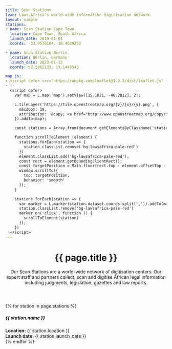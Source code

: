 ```yaml
---
title: Scan Stations
lead: Laws.Africa's world-wide information digitisation network.
layout: simple
stations:
- name: Scan Station Cape Town
  location: Cape Town, South Africa
  launch_date: 2019-01-01
  coords: -33.9576164, 18.4629253

- name: Scan Station Berlin
  location: Berlin, Germany
  launch_date: 2023-01-12
  coords: 52.5065133, 13.1445545

map_js:
- <script defer src="https://unpkg.com/leaflet@1.9.3/dist/leaflet.js" integrity="sha256-WBkoXOwTeyKclOHuWtc+i2uENFpDZ9YPdf5Hf+D7ewM=" crossorigin=""></script>
- |-
  <script defer>
    var map = L.map('map').setView([15.1021, -40.2812], 2);

    L.tileLayer('https://tile.openstreetmap.org/{z}/{x}/{y}.png', {
      maxZoom: 19,
      attribution: '&copy; <a href="http://www.openstreetmap.org/copyright">OpenStreetMap</a>'
    }).addTo(map);

    const stations = Array.from(document.getElementsByClassName('station'))

    function scrollToElement (element) {
      stations.forEach(station => {
        station.classList.remove('bg-lawsafrica-pale-red')
      })
      element.classList.add('bg-lawsafrica-pale-red');
      const rect = element.getBoundingClientRect();
      const targetPosition = Math.floor(rect.top - element.offsetTop - element.offsetHeight);
      window.scrollTo({
        top: targetPosition,
        behavior: 'smooth'
      });
    }

    stations.forEach(station => {
      var marker = L.marker(station.dataset.coords.split(',')).addTo(map)
      station.classList.remove('bg-lawsafrica-pale-red')
      marker.on('click', function () {
        scrollToElement(station)
      });
    })
  </script>
---
```


<div>
  <header class="py-5 bg-lawsafrica-pale-red">
    <div class="container">
      <h1 class="display-4 mb-4">{{ page.title }}</h1>
      <p class="lead">
        Our Scan Stations are a world-wide network of digitisation centers. Our expert staff and partners collect, scan and digitise African legal information including judgments, legislation, gazettes and law reports.
      </p>
    </div>
  </header>

  <div id="map"></div>

  <section class="py-5">
    <div class="container">
    <div class="row justify-content-center">
      {% for station in page.stations %}
        <div class="col-sm-6">
          <div class="card mb-2 station" data-coords="{{ station.coords }}">
            <div class="card-body">
              <h5 class="card-title">{{ station.name }}</h5>
              <div class="card-text"><b>Location:</b> {{ station.location }}</div>
              <div class="card-text"><b>Launch date:</b> {{ station.launch_date }}</div>
            </div>
          </div>
        </div>
      {% endfor %}
    </div>
    </div>
  </section>
</div>
